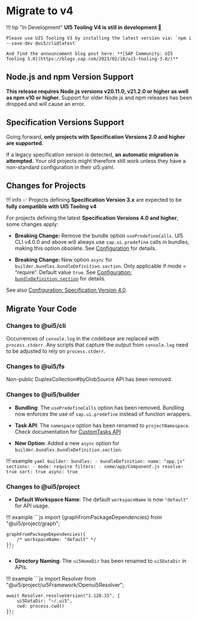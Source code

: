 # Migrate to v4

!!! tip "In Development"
	**UI5 Tooling V4 is still in development 🚧**

	Please use UI5 Tooling V3 by installing the latest version via: `npm i --save-dev @ui5/cli@latest`

	And find the announcement blog post here: **[SAP Community: UI5 Tooling 3.0](https://blogs.sap.com/2023/02/10/ui5-tooling-3.0/)**

## Node.js and npm Version Support

**This release requires Node.js versions v20.11.0, v21.2.0 or higher as well as npm v10 or higher.**
Support for older Node.js and npm releases has been dropped and will cause an error.

## Specification Versions Support

Going forward, **only projects with Specification Versions 2.0 and higher are supported.**

If a legacy specification version is detected, **an automatic migration is attempted.**
Your old projects might therefore still work unless they have a non-standard configuration in their ui5.yaml.

## Changes for Projects

!!! info
    ✅ Projects defining **Specification Version 3.x** are expected to be **fully compatible with UI5 Tooling v4**

For projects defining the latest **Specification Versions 4.0 and higher**, some changes apply:

* **Breaking Change:** Remove the bundle option `usePredefineCalls`. UI5 CLI v4.0.0 and above will always use `sap.ui.predefine` calls in bundles, making this option obsolete. See [Configuration](../pages/Configuration.md#properties) for details.

* **Breaking Change:** New option `async` for `builder.bundles.bundleDefinition.section`. Only applicable if mode = “require”. Default value `true`. See [Configuration: `bundleDefinition.section`](../pages/Configuration.md#properties) for details.

See also [Configuration: Specification Version 4.0](../pages/Configuration.md#specification-version-40).

## Migrate Your Code 


### Changes to @ui5/cli

Occurrences of `console.log` in the codebase are replaced with `process.stderr`.
Аny scripts that capture the output from `console.log` need to be adjusted to rely on `process.stderr`.

### Changes to @ui5/fs

Non-public DuplexCollection#byGlobSource API has been removed.

### Changes to @ui5/builder

- **Bundling**: The `usePredefineCalls` option has been removed. Bundling now enforces the use of `sap.ui.predefine` instead of function wrappers.  

- **Task API**: The `namespace` option has been renamed to `projectNamespace`. Check documentation for [CustomTasks API](../pages/extensibility/CustomTasks.md#task-implementation)  

- **New Option**: Added a new `async` option for `builder.bundles.bundleDefinition.section`.

!!! example
    ```yaml
    builder:
      bundles:
        - bundleDefinition:
            name: "app.js"
            sections:
              - mode: require
                filters:
                  - some/app/Component.js
                resolve: true
                sort: true
                async: true
    ```

### Changes to @ui5/project

- **Default Workspace Name**: The default `workspaceName` is now `"default"` for API usage.

!!! example
    ```js
    import {graphFromPackageDependencies} from "@ui5/project/graph";
	
	graphFromPackageDependencies({
		/* workspaceName: "default" */
	});
    ```

- **Directory Naming**: The `ui5HomeDir` has been renamed to `ui5DataDir` in APIs.

!!! example
    ```js
    import Resolver from "@ui5/project/ui5Framework/Openui5Resolver";

    await Resolver.resolveVersion("1.120.15", {
        ui5DataDir: "~/.ui5",
        cwd: process.cwd()
    });
    ```

